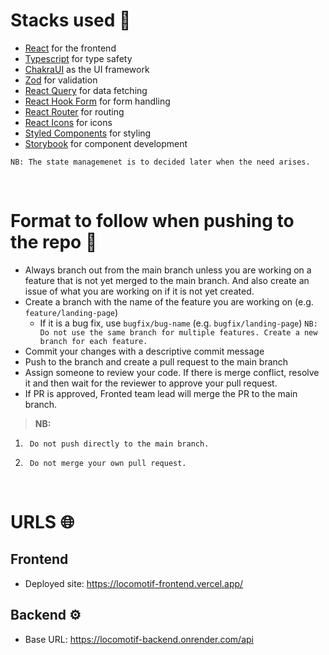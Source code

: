 # Stacks used 🍑

-  [React](https://reactjs.org/) for the frontend
-  [Typescript](https://www.typescriptlang.org/) for type safety
-  [ChakraUI](https://chakra-ui.com/) as the UI framework
-  [Zod](https://zod.dev/?id=strings) for validation
-  [React Query](https://tanstack.com/query/v3/) for data fetching
-  [ React Hook Form](https://react-hook-form.com/) for form handling
-  [React Router]() for routing
-  [React Icons](https://react-icons.github.io/react-icons/) for icons
-  [Styled Components](https://styled-components.com/) for styling
-  [Storybook](https://storybook.js.org/) for component development

`NB: The state managemenet is to decided later when the need arises.`

<br>

# Format to follow when pushing to the repo 📌

-  Always branch out from the main branch unless you are working on a feature that is not yet merged to the main branch. And also create an issue of what you are working on if it is not yet created.
-  Create a branch with the name of the feature you are working on (e.g. `feature/landing-page`)
   -  If it is a bug fix, use `bugfix/bug-name` (e.g. `bugfix/landing-page`)
      `NB: Do not use the same branch for multiple features. Create a new branch for each feature.`
-  Commit your changes with a descriptive commit message
-  Push to the branch and create a pull request to the main branch
-  Assign someone to review your code. If there is merge conflict, resolve it and then wait for the reviewer to approve your pull request.
-  If PR is approved, Fronted team lead will merge the PR to the main branch.

> **NB:**

1. ` Do not push directly to the main branch.`

2. ` Do not merge your own pull request.`

<br>

# URLS 🌐

## Frontend

-  Deployed site: https://locomotif-frontend.vercel.app/

## Backend ⚙️

-  Base URL: https://locomotif-backend.onrender.com/api
